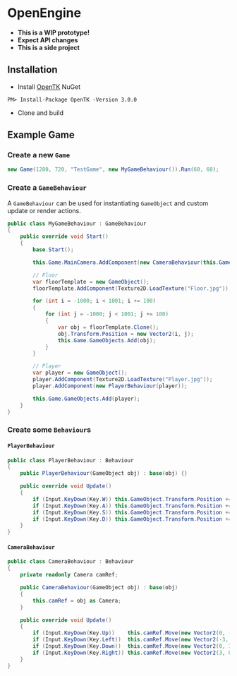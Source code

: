 # OpenEngine

- **This is a WIP prototype!**  
- **Expect API changes**
- **This is a side project**

## Installation

- Install [OpenTK](https://www.nuget.org/packages/OpenTK/3.0.0) NuGet

```
PM> Install-Package OpenTK -Version 3.0.0
```

- Clone and build

## Example Game

### Create a new `Game`

```csharp
new Game(1280, 720, "TestGame", new MyGameBehaviour()).Run(60, 60);
```

### Create a `GameBehaviour`

A `GameBehaviour` can be used for instantiating `GameObject` and custom update or render actions.

```csharp
public class MyGameBehaviour : GameBehaviour
{
    public override void Start()
    {
        base.Start();

        this.Game.MainCamera.AddComponent(new CameraBehaviour(this.Game.MainCamera));

        // Floor
        var floorTemplate = new GameObject();
        floorTemplate.AddComponent(Texture2D.LoadTexture("Floor.jpg"));

        for (int i = -1000; i < 1001; i += 100)
        {
            for (int j = -1000; j < 1001; j += 100)
            {
                var obj = floorTemplate.Clone();
                obj.Transform.Position = new Vector2(i, j);
                this.Game.GameObjects.Add(obj);
            }
        }

        // Player
        var player = new GameObject();
        player.AddComponent(Texture2D.LoadTexture("Player.jpg"));
        player.AddComponent(new PlayerBehaviour(player));

        this.Game.GameObjects.Add(player);
    }
}
```

### Create some `Behaviour`s

#### `PlayerBehaviour`

```csharp
public class PlayerBehaviour : Behaviour
{
    public PlayerBehaviour(GameObject obj) : base(obj) {}

    public override void Update()
    {
        if (Input.KeyDown(Key.W)) this.GameObject.Transform.Position += new Vector2(0, -3);
        if (Input.KeyDown(Key.A)) this.GameObject.Transform.Position += new Vector2(-3, 0);
        if (Input.KeyDown(Key.S)) this.GameObject.Transform.Position += new Vector2(0, 3);
        if (Input.KeyDown(Key.D)) this.GameObject.Transform.Position += new Vector2(3, 0);
    }
}
```

#### `CameraBehaviour`

```csharp
public class CameraBehaviour : Behaviour
{
    private readonly Camera camRef;

    public CameraBehaviour(GameObject obj) : base(obj)
    {
        this.camRef = obj as Camera;
    }

    public override void Update()
    {
        if (Input.KeyDown(Key.Up))    this.camRef.Move(new Vector2(0, -3));
        if (Input.KeyDown(Key.Left))  this.camRef.Move(new Vector2(-3, 0));
        if (Input.KeyDown(Key.Down))  this.camRef.Move(new Vector2(0, 3));
        if (Input.KeyDown(Key.Right)) this.camRef.Move(new Vector2(3, 0));
    }
}
```
